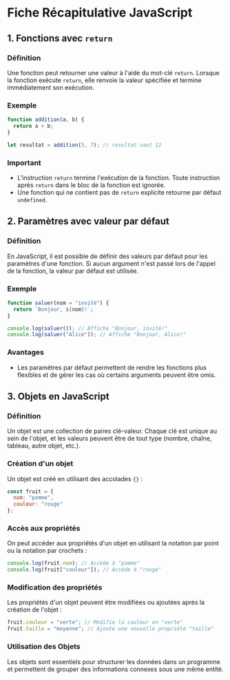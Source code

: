 
# Fiche Récapitulative JavaScript

## 1. Fonctions avec `return`

### Définition
Une fonction peut retourner une valeur à l'aide du mot-clé `return`. Lorsque la fonction exécute `return`, elle renvoie la valeur spécifiée et termine immédiatement son exécution.

### Exemple
```javascript
function addition(a, b) {
  return a + b;
}

let resultat = addition(5, 7); // resultat vaut 12
```

### Important
- L'instruction `return` termine l'exécution de la fonction. Toute instruction après `return` dans le bloc de la fonction est ignorée.
- Une fonction qui ne contient pas de `return` explicite retourne par défaut `undefined`.

## 2. Paramètres avec valeur par défaut

### Définition
En JavaScript, il est possible de définir des valeurs par défaut pour les paramètres d'une fonction. Si aucun argument n'est passé lors de l'appel de la fonction, la valeur par défaut est utilisée.

### Exemple
```javascript
function saluer(nom = "invité") {
  return `Bonjour, ${nom}!`;
}

console.log(saluer()); // Affiche "Bonjour, invité!"
console.log(saluer("Alice")); // Affiche "Bonjour, Alice!"
```

### Avantages
- Les paramètres par défaut permettent de rendre les fonctions plus flexibles et de gérer les cas où certains arguments peuvent être omis.

## 3. Objets en JavaScript

### Définition
Un objet est une collection de paires clé-valeur. Chaque clé est unique au sein de l'objet, et les valeurs peuvent être de tout type (nombre, chaîne, tableau, autre objet, etc.).

### Création d'un objet
Un objet est créé en utilisant des accolades `{}` :
```javascript
const fruit = {
  nom: "pomme",
  couleur: "rouge"
};
```

### Accès aux propriétés
On peut accéder aux propriétés d'un objet en utilisant la notation par point ou la notation par crochets :
```javascript
console.log(fruit.nom); // Accède à "pomme"
console.log(fruit["couleur"]); // Accède à "rouge"
```

### Modification des propriétés
Les propriétés d'un objet peuvent être modifiées ou ajoutées après la création de l'objet :
```javascript
fruit.couleur = "verte"; // Modifie la couleur en "verte"
fruit.taille = "moyenne"; // Ajoute une nouvelle propriété "taille"
```

### Utilisation des Objets
Les objets sont essentiels pour structurer les données dans un programme et permettent de grouper des informations connexes sous une même entité.
